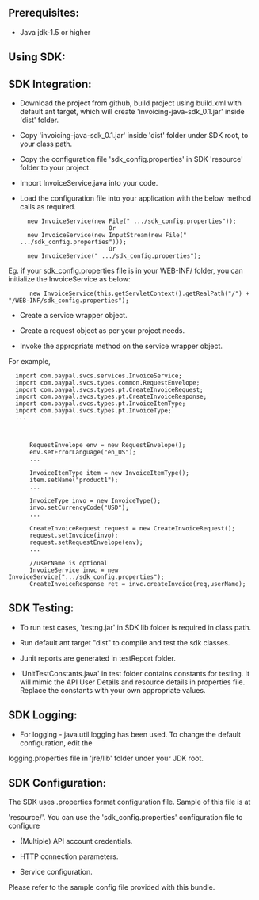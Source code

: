 Prerequisites:
--------------
*	Java jdk-1.5 or higher

Using SDK:
----------
SDK Integration:
----------------
*	Download the project from github, build project using build.xml with default ant target, which will create 			    'invoicing-java-sdk_0.1.jar' inside 'dist' folder.

*	Copy 'invoicing-java-sdk_0.1.jar' inside 'dist' folder under SDK root, to your class path.

*	Copy the configuration file 'sdk_config.properties' in SDK 'resource' folder to your project.

*	Import InvoiceService.java into your code.

*	Load the configuration file into your application with the below method calls as required.

          new InvoiceService(new File(" .../sdk_config.properties"));
                                 Or
          new InvoiceService(new InputStream(new File(" .../sdk_config.properties")));
                                 Or
          new InvoiceService(" .../sdk_config.properties");

Eg. if your sdk_config.properties file is in your WEB-INF/ folder, you can initialize the InvoiceService as below:	
	
		  new InvoiceService(this.getServletContext().getRealPath("/") + "/WEB-INF/sdk_config.properties");
		

*	Create a service wrapper object.

*	Create a request object as per your project needs. 

*	Invoke the appropriate method on the service wrapper object.

For example,

          
	  import com.paypal.svcs.services.InvoiceService;
	  import com.paypal.svcs.types.common.RequestEnvelope;
	  import com.paypal.svcs.types.pt.CreateInvoiceRequest;
	  import com.paypal.svcs.types.pt.CreateInvoiceResponse;
	  import com.paypal.svcs.types.pt.InvoiceItemType;
	  import com.paypal.svcs.types.pt.InvoiceType;
	  ...
	  
          
          
          RequestEnvelope env = new RequestEnvelope();
	      env.setErrorLanguage("en_US");
          ...
          
          InvoiceItemType item = new InvoiceItemType();
	      item.setName("product1");
          ...
          
          InvoiceType invo = new InvoiceType();
	      invo.setCurrencyCode("USD");
	      ...
	  
	      CreateInvoiceRequest request = new CreateInvoiceRequest();
	      request.setInvoice(invo);
	      request.setRequestEnvelope(env);
          ...

          //userName is optional
          InvoiceService invc = new InvoiceService(".../sdk_config.properties");
	      CreateInvoiceResponse ret = invc.createInvoice(req,userName);


SDK Testing:
-----------

*	To run test cases, 'testng.jar' in SDK lib folder is required in class path.

*	Run default ant target "dist" to compile and test the sdk classes.

*	Junit reports are generated in testReport folder.

*   'UnitTestConstants.java' in test folder contains constants for testing. It will mimic the API User Details and resource details in properties file. Replace the constants with your own appropriate values.


SDK Logging:
------------
*	For logging - java.util.logging has been used. To change the default configuration, edit the
 
logging.properties file in 'jre/lib' folder under your JDK root.


SDK Configuration:
------------------
The SDK uses .properties format configuration file. Sample of this file is at 
 
'resource/'. You can use the 'sdk_config.properties' configuration file to configure

*	(Multiple) API account credentials.

*	HTTP connection parameters.

*	Service configuration.

Please refer to the sample config file provided with this bundle.

